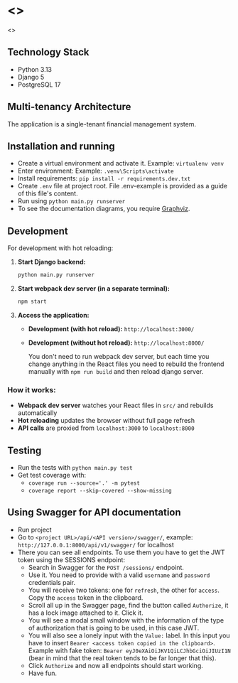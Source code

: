 # <<Project Name>>
<<Project description.>>

## Technology Stack
- Python 3.13
- Django 5
- PostgreSQL 17

## Multi-tenancy Architecture
The application is a single-tenant financial management system.

## Installation and running
- Create a virtual environment and activate it. Example: `virtualenv venv`
- Enter environment: Example: `.venv\Scripts\activate`
- Install requirements: `pip install -r requirements.dev.txt`
- Create `.env` file at project root. File .env-example is provided as a guide of this file's content.
- Run using `python main.py runserver`
- To see the documentation diagrams, you require [Graphviz](https://graphviz.org/).

## Development
For development with hot reloading:

1. **Start Django backend:**
   ```bash
   python main.py runserver
   ```

2. **Start webpack dev server (in a separate terminal):**
   ```bash
   npm start
   ```

3. **Access the application:**
    - **Development (with hot reload):** `http://localhost:3000/`
    - **Development (without hot reload):** `http://localhost:8000/`

      You don't need to run webpack dev server, but each time you change anything in the React files you need to rebuild
      the frontend manually with `npm run build` and then reload django server.

### How it works:
- **Webpack dev server** watches your React files in `src/` and rebuilds automatically
- **Hot reloading** updates the browser without full page refresh
- **API calls** are proxied from `localhost:3000` to `localhost:8000`

## Testing
- Run the tests with `python main.py test`
- Get test coverage with:
    - `coverage run --source='.' -m pytest`
    - `coverage report --skip-covered --show-missing`

## Using Swagger for API documentation
- Run project
- Go to `<project URL>/api/<API version>/swagger/`, example: `http://127.0.0.1:8000/api/v1/swagger/` for localhost
- There you can see all endpoints. To use them you have to get the JWT token using the SESSIONS endpoint:
    - Search in Swagger for the `POST /sessions/` endpoint.
    - Use it. You need to provide with a valid `username` and `password` credentials pair.
    - You will receive two tokens: one for `refresh`, the other for `access`. Copy the `access` token in the clipboard.
    - Scroll all up in the Swagger page, find the button called `Authorize`, it has a lock image attached to it. Click
      it.
    - You will see a modal small window with the information of the type of authorization that is going to be used, in
      this case JWT.
    - You will also see a lonely input with the `Value:` label. In this input you have to
      insert `Bearer <access token copied in the clipboard>`.
      Example with fake token: `Bearer eyJ0eXAiOiJKV1QiLCJhbGciOiJIUzI1N` (bear in mind that the real token tends to be
      far longer that this).
    - Click `Authorize` and now all endpoints should start working.
    - Have fun.
